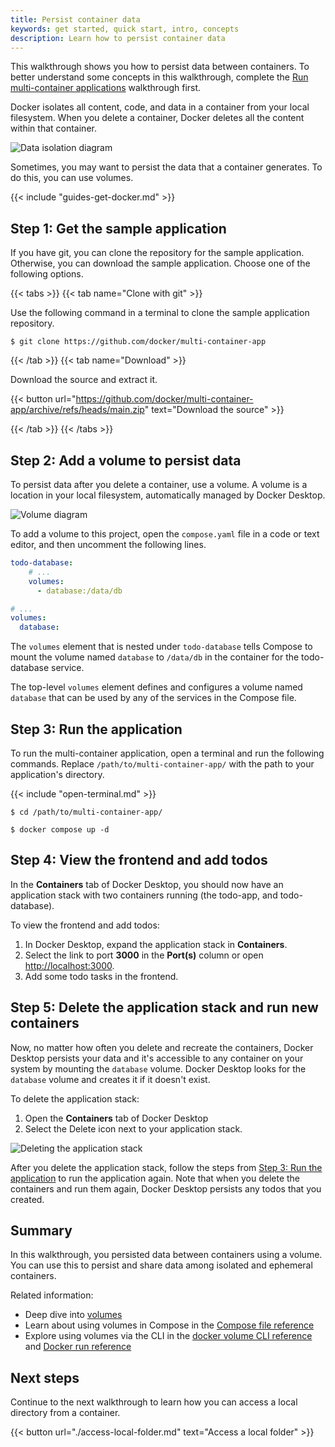 ```yaml
---
title: Persist container data
keywords: get started, quick start, intro, concepts
description: Learn how to persist container data
---
```


This walkthrough shows you how to persist data between containers. To better understand some concepts in this walkthrough, complete the [Run multi-container applications](./multi-container-apps.md) walkthrough first.

Docker isolates all content, code, and data in a container from your local filesystem. When you delete a container, Docker deletes all the content within that container.

![Data isolation diagram](images/guides/walkthroughs/getting-started-isolation.webp)

Sometimes, you may want to persist the data that a container generates. To do this, you can use volumes.

{{< include "guides-get-docker.md" >}}

## Step 1: Get the sample application

If you have git, you can clone the repository for the sample application. Otherwise, you can download the sample application. Choose one of the following options.

{{< tabs >}}
{{< tab name="Clone with git" >}}

Use the following command in a terminal to clone the sample application repository.

```console
$ git clone https://github.com/docker/multi-container-app
```

{{< /tab >}}
{{< tab name="Download" >}}

Download the source and extract it.

{{< button url="https://github.com/docker/multi-container-app/archive/refs/heads/main.zip" text="Download the source" >}}

{{< /tab >}}
{{< /tabs >}}

## Step 2: Add a volume to persist data

To persist data after you delete a container, use a volume. A volume is a location in your local filesystem, automatically managed by Docker Desktop.

![Volume diagram](images/guides/walkthroughs/getting-started-volume.webp)

To add a volume to this project, open the `compose.yaml` file in a code or text editor, and then uncomment the following lines.

```yaml
todo-database:
    # ...
    volumes:
      - database:/data/db

# ...
volumes:
  database:
```

The `volumes` element that is nested under `todo-database` tells Compose to mount the volume named `database` to `/data/db` in the container for the todo-database service.

The top-level `volumes` element defines and configures a volume named `database` that can be used by any of the services in the Compose file.

## Step 3: Run the application

To run the multi-container application, open a terminal and run the following commands. Replace `/path/to/multi-container-app/` with the path to your application's directory.

{{< include "open-terminal.md" >}}

```console
$ cd /path/to/multi-container-app/
```
```console
$ docker compose up -d
```

## Step 4: View the frontend and add todos

In the **Containers** tab of Docker Desktop, you should now have an application stack with two containers running (the todo-app, and todo-database).

To view the frontend and add todos:

1. In Docker Desktop, expand the application stack in **Containers**.
2. Select the link to port **3000** in the **Port(s)** column or open [http://localhost:3000](http://localhost:3000)⁠.
3. Add some todo tasks in the frontend.

## Step 5: Delete the application stack and run new containers

Now, no matter how often you delete and recreate the containers, Docker Desktop persists your data and it's accessible to any container on your system by mounting the `database` volume. Docker Desktop looks for the `database` volume and creates it if it doesn't exist.

To delete the application stack:

1. Open the **Containers** tab of Docker Desktop
2. Select the Delete icon next to your application stack.

![Deleting the application stack](images/guides/walkthroughs/getting-started-delete-stack.webp)

After you delete the application stack, follow the steps from [Step 3: Run the
application](#step-3-run-the-application) to run the application again. Note
that when you delete the containers and run them again, Docker Desktop persists any todos that you created.

## Summary

In this walkthrough, you persisted data between containers using a volume. You can use this to persist and share data among isolated and ephemeral containers.

Related information:

- Deep dive into [volumes](../../storage/volumes.md)
- Learn about using volumes in Compose in the [Compose file reference](../../compose/compose-file/_index.md)
- Explore using volumes via the CLI in the [docker volume CLI reference](../../engine/reference/commandline/volume_create.md) and [Docker run reference](/reference/run/)

## Next steps

Continue to the next walkthrough to learn how you can access a local directory from a container.

{{< button url="./access-local-folder.md" text="Access a local folder" >}}
